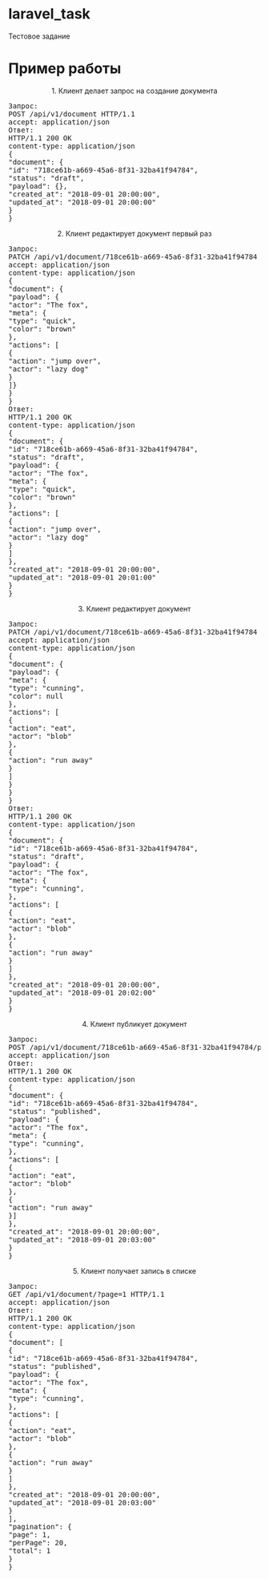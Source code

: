 # laravel_task
Тестовое задание
<h1>Пример работы</h1>
<p align="center">
1. Клиент делает запрос на создание документа</p>
<pre>
Запрос:
POST /api/v1/document HTTP/1.1
accept: application/json
Ответ:
HTTP/1.1 200 OK
content-type: application/json
{
"document": {
"id": "718ce61b-a669-45a6-8f31-32ba41f94784",
"status": "draft",
"payload": {},
"created_at": "2018-09-01 20:00:00",
"updated_at": "2018-09-01 20:00:00"
}
}
</pre>
<p align="center">2. Клиент редактирует документ первый раз</p>
<pre>
Запрос:
PATCH /api/v1/document/718ce61b-a669-45a6-8f31-32ba41f94784 HTTP/1.1
accept: application/json
content-type: application/json
{
"document": {
"payload": {
"actor": "The fox",
"meta": {
"type": "quick",
"color": "brown"
},
"actions": [
{
"action": "jump over",
"actor": "lazy dog"
}
]}
}
}
Ответ:
HTTP/1.1 200 OK
content-type: application/json
{
"document": {
"id": "718ce61b-a669-45a6-8f31-32ba41f94784",
"status": "draft",
"payload": {
"actor": "The fox",
"meta": {
"type": "quick",
"color": "brown"
},
"actions": [
{
"action": "jump over",
"actor": "lazy dog"
}
]
},
"created_at": "2018-09-01 20:00:00",
"updated_at": "2018-09-01 20:01:00"
}
}
</pre>
<p align="center">3. Клиент редактирует документ</p>
<pre>
Запрос:
PATCH /api/v1/document/718ce61b-a669-45a6-8f31-32ba41f94784 HTTP/1.1
accept: application/json
content-type: application/json
{
"document": {
"payload": {
"meta": {
"type": "cunning",
"color": null
},
"actions": [
{
"action": "eat",
"actor": "blob"
},
{
"action": "run away"
}
]
}
}
}
Ответ:
HTTP/1.1 200 OK
content-type: application/json
{
"document": {
"id": "718ce61b-a669-45a6-8f31-32ba41f94784",
"status": "draft",
"payload": {
"actor": "The fox",
"meta": {
"type": "cunning",
},
"actions": [
{
"action": "eat",
"actor": "blob"
},
{
"action": "run away"
}
]
},
"created_at": "2018-09-01 20:00:00",
"updated_at": "2018-09-01 20:02:00"
}
}
</pre>
<p align="center">4. Клиент публикует документ</p>
<pre>
Запрос:
POST /api/v1/document/718ce61b-a669-45a6-8f31-32ba41f94784/publish HTTP/1.1
accept: application/json
Ответ:
HTTP/1.1 200 OK
content-type: application/json
{
"document": {
"id": "718ce61b-a669-45a6-8f31-32ba41f94784",
"status": "published",
"payload": {
"actor": "The fox",
"meta": {
"type": "cunning",
},
"actions": [
{
"action": "eat",
"actor": "blob"
},
{
"action": "run away"
}]
},
"created_at": "2018-09-01 20:00:00",
"updated_at": "2018-09-01 20:03:00"
}
}
</pre>
<p align="center">5. Клиент получает запись в списке</p>
<pre>
Запрос:
GET /api/v1/document/?page=1 HTTP/1.1
accept: application/json
Ответ:
HTTP/1.1 200 OK
content-type: application/json
{
"document": [
{
"id": "718ce61b-a669-45a6-8f31-32ba41f94784",
"status": "published",
"payload": {
"actor": "The fox",
"meta": {
"type": "cunning",
},
"actions": [
{
"action": "eat",
"actor": "blob"
},
{
"action": "run away"
}
]
},
"created_at": "2018-09-01 20:00:00",
"updated_at": "2018-09-01 20:03:00"
}
],
"pagination": {
"page": 1,
"perPage": 20,
"total": 1
}
}
</pre>